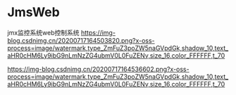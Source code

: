 # JmsWeb
jmx监控系统web控制系统
https://img-blog.csdnimg.cn/20200717164503820.png?x-oss-process=image/watermark,type_ZmFuZ3poZW5naGVpdGk,shadow_10,text_aHR0cHM6Ly9ibG9nLmNzZG4ubmV0L0FuZENv,size_16,color_FFFFFF,t_70

https://img-blog.csdnimg.cn/20200717164536602.png?x-oss-process=image/watermark,type_ZmFuZ3poZW5naGVpdGk,shadow_10,text_aHR0cHM6Ly9ibG9nLmNzZG4ubmV0L0FuZENv,size_16,color_FFFFFF,t_70
